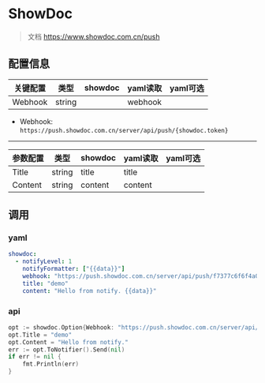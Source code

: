 # ShowDoc

> 文档 https://www.showdoc.com.cn/push

## 配置信息

| 关键配置    | 类型     | showdoc | yaml读取  | yaml可选 |
|---------|--------|---------|---------|--------|
| Webhook | string |         | webhook |        |

- Webhook: `https://push.showdoc.com.cn/server/api/push/{showdoc.token}`

---

| 参数配置    | 类型     | showdoc | yaml读取  | yaml可选 |
|---------|--------|---------|---------|--------|
| Title   | string | title   | title   |        |
| Content | string | content | content |        |

## 调用
### yaml

```yaml
showdoc:
  - notifyLevel: 1
    notifyFormatter: ["{{data}}"]
    webhook: "https://push.showdoc.com.cn/server/api/push/f7377c6f6f4a0xxxxxx"
    title: "demo"
    content: "Hello from notify. {{data}}"
```

### api

```go
opt := showdoc.Option{Webhook: "https://push.showdoc.com.cn/server/api/push/f7377c6f6f4a0xxxxxx"}
opt.Title = "demo"
opt.Content = "Hello from notify."
err := opt.ToNotifier().Send(nil)
if err != nil {
    fmt.Println(err)
}
```